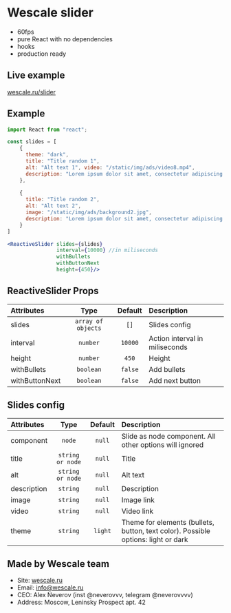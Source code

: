 # Wescale slider
- 60fps
- pure React with no dependencies
- hooks
- production ready

## Live example
[wescale.ru/slider](https://wescale.ru/work/reactive_slider)


## Example

```jsx
import React from "react";

const slides = [
    {
      theme: "dark", 
      title: "Title random 1", 
      alt: "Alt text 1", video: "/static/img/ads/video8.mp4", 
      description: "Lorem ipsum dolor sit amet, consectetur adipiscing elit, sed do eiusmod tempor incididunt ut labore et dolore magna aliqua. Ut enim ad minim veniam, quis nostrud exercitation ullamco laboris nisi ut aliquip ex ea commodo consequat. Duis aute irure dolor in reprehenderit in voluptate velit esse cillum dolore eu fugiat nulla pariatur. Excepteur sint occaecat cupidatat non proident, sunt in culpa qui officia deserunt mollit anim id est laborum."
    },
      
    {
      title: "Title random 2", 
      alt: "Alt text 2", 
      image: "/static/img/ads/background2.jpg", 
      description: "Lorem ipsum dolor sit amet, consectetur adipiscing elit, sed do eiusmod tempor incididunt ut labore et dolore magna aliqua. Ut enim ad minim veniam, quis nostrud exercitation ullamco laboris nisi ut aliquip ex ea commodo consequat. Duis aute irure dolor in reprehenderit in voluptate velit esse cillum dolore eu fugiat nulla pariatur. Excepteur sint occaecat cupidatat non proident, sunt in culpa qui officia deserunt mollit anim id est laborum."
    }
]

<ReactiveSlider slides={slides} 
                interval={10000} //in miliseconds
                withBullets 
                withButtonNext  
                height={450}/>
```


## ReactiveSlider Props

| Attributes          |    Type    |     Default      | Description                                                                                                                                          |
| :------------------ | :--------: | :--------------: | :--------------------------------------------------------------------------------------------------------------------------------------------------- |
| slides           |  `array of objects`  |      `[]`      | Slides config                                                                                                       |
| interval           |  `number`  |      `10000`      | Action interval in miliseconds                                                                                   |
| height                |  `number`  | `450` | Height                                                                                                            |
| withBullets             | `boolean`  |      `false`      | Add bullets                                                                                   |
| withButtonNext       | `boolean`  |      `false`      | Add next button                                                                                 |




## Slides config

| Attributes          |    Type    |     Default      | Description                                                                                                                                          |
| :------------------ | :--------: | :--------------: | :--------------------------------------------------------------------------------------------------------------------------------------------------- |
| component           |  `node`  |      `null`      | Slide as node component. All other options will ignored                                                                                                     |
| title           |  `string or node`  |      `null`      | Title                                                                                 |
| alt                |  `string or node`  | `null` | Alt text                                                                                                            |
| description             | `string`  |      `null`      | Description                                                                                |
| image       | `string`  |      `null`      | Image link                                                                          |
| video     | `string` |      `null`      | Video link                                                             |
| theme       | `string`  |      `light`      | Theme for elements (bullets, button, text color). Possible options: light or dark                                                                               |


## Made by Wescale team
- Site: [wescale.ru](wescale.ru)
- Email: info@wescale.ru
- CEO: Alex Neverov (inst @neverovvv, telegram @neverovvvv)
- Address: Moscow, Leninsky Prospect apt. 42

